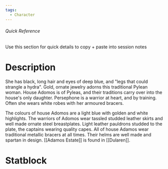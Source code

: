```yaml
---
tags:
  - Character
---
```

###### Quick Reference
Use this section for quick details to copy + paste into session notes
# Description
She has black, long hair and eyes of deep blue, and "legs that could strangle a hydra". Gold, ornate jewelry adorns this traditional Pylean woman. House Adomos is of Pyleas, and their traditions carry over into the house's only daughter. Persephone is a warrior at heart, and by training. Often she wears white robes with her armoured bracers.

The colours of house Adomos are a light blue with golden and white highlights. The warriors of Adomos wear tassled studded leather skirts and well made ornate steel breastplates. Light leather pauldrons studded to the plate, the captains wearing quality capes. All of house Adamos wear traditional metallic bracers at all times. Their helms are well made and spartan in design. [[Adamos Estate]] is found in [[Dularen]].
# Statblock
